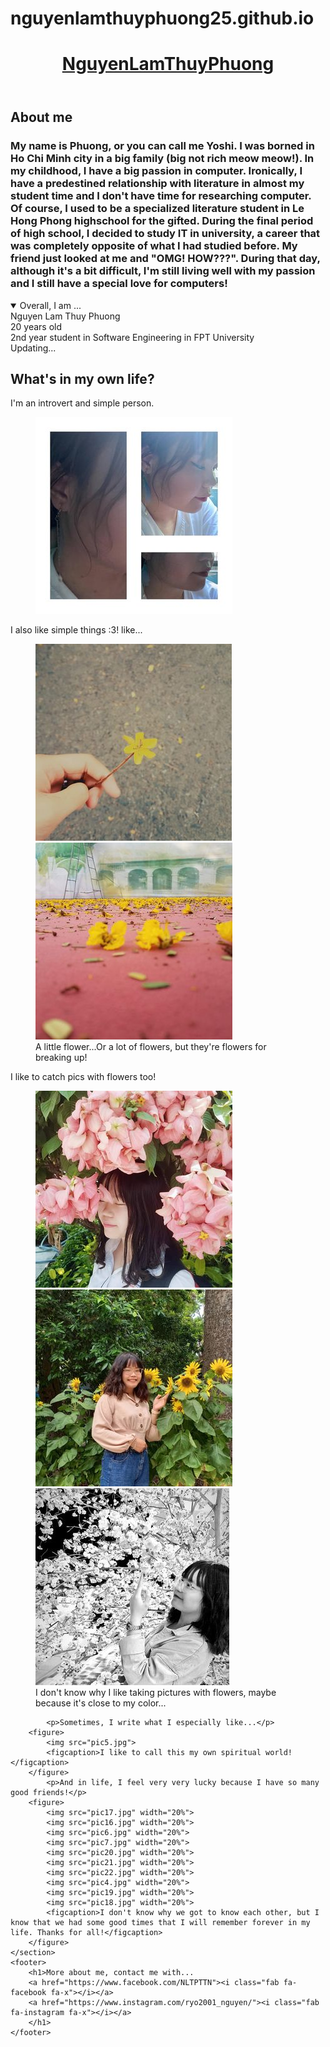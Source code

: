 # nguyenlamthuyphuong25.github.io
<html lang="en">
<head>
	<meta charset="UTF-8">
	<title>Phuong's profile</title>
	<link rel="stylesheet" href="Myprofile.css">
	<script src="https://kit.fontawesome.com/d6ddd70e96.js" crossorigin="anonymous"></script>
</head>
<header>
	<h1><u>NguyenLamThuyPhuong</u></h1>
</header>
<body>
	<section>
		<h2>About me</h2>
		<h3>My name is Phuong, or you can call me Yoshi. I was borned in Ho Chi Minh city in a big family (big not rich meow meow!). In my childhood, I have a big passion in computer. Ironically, I have a predestined relationship with literature in almost my student time and I don't have time for researching computer. Of course, I used to be a specialized literature student in Le Hong Phong highschool for the gifted. During the final period of high school, I decided to study IT in university, a career that was completely opposite of what I had studied before. My friend just looked at me and "OMG! HOW???". During that day, although it's a bit difficult, I'm still living well with my passion and I still have a special love for computers!</h3>
		<details open>
			<summary>Overall, I am ...</summary> 
			<div>Nguyen Lam Thuy Phuong</div>
			<div>20 years old</div>
			<div>2nd year student in Software Engineering in FPT University</div>
			<div>Updating...</div>
		</details>
	</section>
	<section>
		<h2>What's in my own life?</h2>
			<p>I'm an introvert and simple person. </p>
		<figure>
			<img src="pic1.jpg">
		</figure>
			<p>I also like simple things :3! like...</p>
		<figure>
			<img src="pic9.jpg">
			<img src="pic3.jpg">
			<figcaption>A little flower...Or a lot of flowers, but they're flowers for breaking up!</figcaption>
		</figure>
			<p>I like to catch pics with flowers too!</p>
		<figure>
			<img src="pic10.jpg">
			<img src="pic13.jpg">
			<img src="pic14.jpg">
			<figcaption>I don't know why I like taking pictures with flowers, maybe because it's close to my color...</figcaption>
		</figure>

			<p>Sometimes, I write what I especially like...</p>
		<figure>
			<img src="pic5.jpg">
			<figcaption>I like to call this my own spiritual world!</figcaption>
		</figure>
			<p>And in life, I feel very very lucky because I have so many good friends!</p>
		<figure>
			<img src="pic17.jpg" width="20%">
			<img src="pic16.jpg" width="20%">
			<img src="pic6.jpg" width="20%">
			<img src="pic7.jpg" width="20%">
			<img src="pic20.jpg" width="20%">
			<img src="pic21.jpg" width="20%">
			<img src="pic22.jpg" width="20%">
			<img src="pic4.jpg" width="20%">
			<img src="pic19.jpg" width="20%">
			<img src="pic18.jpg" width="20%">
			<figcaption>I don't know why we got to know each other, but I know that we had some good times that I will remember forever in my life. Thanks for all!</figcaption>
		</figure>
	</section>
	<footer>
		<h1>More about me, contact me with...
		<a href="https://www.facebook.com/NLTPTTN"><i class="fab fa-facebook fa-x"></i></a>
		<a href="https://www.instagram.com/ryo2001_nguyen/"><i class="fab fa-instagram fa-x"></i></a>
		</h1>
	</footer>
</body>
</html>

